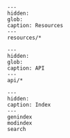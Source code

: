 <!-- markdownlint-disable MD041-->

```{toctree}
---
hidden:
glob:
caption: Resources
---
resources/*
```

```{toctree}
---
hidden:
glob:
caption: API
---
api/*
```

```{toctree}
---
hidden:
caption: Index
---
genindex
modindex
search
```

```{include} ../README.md
```
